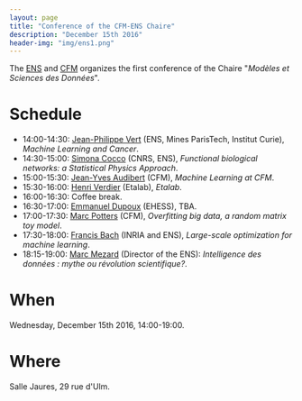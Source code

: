 ```yaml
---
layout: page
title: "Conference of the CFM-ENS Chaire"
description: "December 15th 2016"
header-img: "img/ens1.png"
---
```


The [ENS](http://www.ens.fr) and [CFM](https://www.cfm.fr/) organizes the first conference of the Chaire "_Modèles et Sciences des Données_".


Schedule
============================

* 14:00-14:30: [Jean-Philippe Vert](http://cbio.mines-paristech.fr/~jvert/) (ENS, Mines ParisTech, Institut Curie), _Machine Learning and Cancer_.
* 14:30-15:00: [Simona Cocco](http://www.lps.ens.fr/~cocco/) (CNRS, ENS), _Functional biological networks: a Statistical Physics Approach_.
* 15:00-15:30: [Jean-Yves Audibert](https://www.cfm.fr/) (CFM), _Machine Learning at CFM_.
* 15:30-16:00: [Henri Verdier](https://fr.wikipedia.org/wiki/Henri_Verdier) (Etalab), _Etalab_.
* 16:00-16:30: Coffee break.
* 16:30-17:00: [Emmanuel Dupoux](http://www.lscp.net/persons/dupoux/indexfr.html) (EHESS), TBA.
* 17:00-17:30: [Marc Potters](https://www.cfm.fr/) (CFM), _Overfitting big data, a random matrix toy model_.
* 17:30-18:00: [Francis Bach](http://www.di.ens.fr/~fbach/) (INRIA and ENS), _Large-scale optimization for machine learning_.
* 18:15-19:00: [Marc Mezard](http://lptms.u-psud.fr/membres/mezard/) (Director of the ENS): _Intelligence des données : mythe ou révolution scientifique?_.


When
============================

Wednesday, December 15th 2016, 14:00-19:00.

Where
============================

Salle Jaures, 29 rue d'Ulm.
